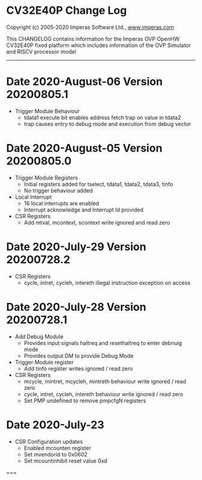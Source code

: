 CV32E40P Change Log
===
Copyright (c) 2005-2020 Imperas Software Ltd., www.imperas.com

This CHANGELOG contains information for the Imperas OVP OpenHW CV32E40P fixed platform which includes information of the OVP Simulator and RISCV processor model

---

Date 2020-August-06
Version 20200805.1
===
- Trigger Module Behaviour
  - tdata1 execute bit enables address fetch trap on value in tdata2
  - trap causes entry to debug mode and execution from debug vector

Date 2020-August-05
Version 20200805.0
===
- Trigger Module Registers
  - Initial registers added for tselect, tdata1, tdata2, tdata3, tinfo
  - No trigger behaviour added
- Local Interrupt
  - 16 local interrupts are enabled
  - Interrupt acknowledge and Interrupt Id provided
- CSR Registers
  - Add mtval, mcontext, scontext write ignored and read zero

Date 2020-July-29
Version 20200728.2
===
- CSR Registers
   - cycle, intret, cycleh, intereth illegal instruction exception on access


Date 2020-July-28
Version 20200728.1
===

- Add Debug Module
   - Provides input signals haltreq and resethaltreq to enter debnuig mode
   - Provides output DM to provide Debug Mode
- Trigger Module register
   - Add tinfo register writes ignored / read zero
- CSR Registers
   - mcycle, mintret, mcycleh, mintreth behaviour write ignored / read zero
   - cycle, intret, cycleh, intereth  behaviour write ignored / read zero
   - Set PMP undefined to remove pmpcfgN registers

Date 2020-July-23
===

- CSR Configuration updates
  - Enabled mcounten register
  - Set mvendorid to 0x0602
  - Set mcountinhibit reset value 0xd

===